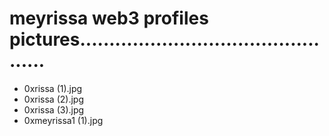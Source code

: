 # meyrissa web3 profiles pictures...............................................
- 0xrissa (1).jpg
- 0xrissa (2).jpg
- 0xrissa (3).jpg
- 0xmeyrissa1 (1).jpg
